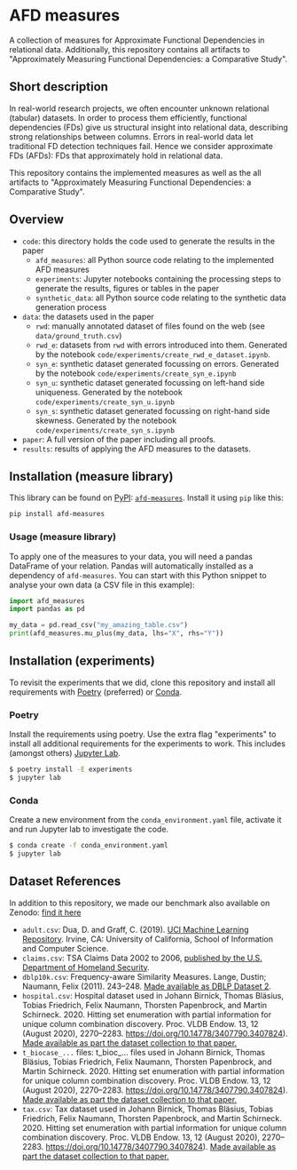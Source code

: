 # AFD measures

A collection of measures for Approximate Functional Dependencies in relational data. Additionally, this repository contains all artifacts to "Approximately Measuring Functional Dependencies: a Comparative Study".

## Short description

In real-world research projects, we often encounter unknown relational (tabular)
datasets. In order to process them efficiently, functional dependencies (FDs) give us structural
insight into relational data, describing strong relationships between columns. Errors in real-world
data let traditional FD detection techniques fail. Hence we consider approximate FDs (AFDs): FDs
that approximately hold in relational data. 

This repository contains the implemented measures as well as the all artifacts to "Approximately Measuring Functional Dependencies: a Comparative Study".

## Overview

* `code`: this directory holds the code used to generate the results in the paper
	* `afd_measures`: all Python source code relating to the implemented AFD measures
	* `experiments`: Jupyter notebooks containing the processing steps to generate the results, figures or tables in the paper
	* `synthetic_data`: all Python source code relating to the synthetic data generation process
* `data`: the datasets used in the paper
	* `rwd`: manually annotated dataset of files found on the web (see `data/ground_truth.csv`)
	* `rwd_e`: datasets from `rwd` with errors introduced into them. Generated by the notebook `code/experiments/create_rwd_e_dataset.ipynb`.
	* `syn_e`: synthetic dataset generated focussing on errors. Generated by the notebook `code/experiments/create_syn_e.ipynb`
	* `syn_u`: synthetic dataset generated focussing on left-hand side uniqueness. Generated by the notebook `code/experiments/create_syn_u.ipynb`
	* `syn_s`: synthetic dataset generated focussing on right-hand side skewness. Generated by the notebook `code/experiments/create_syn_s.ipynb`
* `paper`: A full version of the paper including all proofs.
* `results`: results of applying the AFD measures to the datasets.

## Installation (measure library)

This library can be found on [PyPI](https://pypi.org): [`afd-measures`](https://pypi.org/project/afd-measures). Install it using `pip` like this:

```sh
pip install afd-measures
```

### Usage (measure library)

To apply one of the measures to your data, you will need a pandas DataFrame of your relation. Pandas will automatically installed as a dependency of `afd-measures`.
You can start with this Python snippet to analyse your own data (a CSV file in this example):
```python
import afd_measures
import pandas as pd

my_data = pd.read_csv("my_amazing_table.csv")
print(afd_measures.mu_plus(my_data, lhs="X", rhs="Y"))
```

## Installation (experiments)

To revisit the experiments that we did, clone this repository and install all requirements with [Poetry](https://python-poetry.org) (preferred) or [Conda](https://conda.io).

### Poetry

Install the requirements using poetry. Use the extra flag "experiments" to install all additional requirements for the experiments to work. This includes (amongst others) [Jupyter Lab](https://jupyter.org/).
```sh
$ poetry install -E experiments
$ jupyter lab
```

### Conda

Create a new environment from the `conda_environment.yaml` file, activate it and run Jupyter lab to investigate the code.

```sh
$ conda create -f conda_environment.yaml
$ jupyter lab
```

## Dataset References

In addition to this repository, we made our benchmark also available on Zenodo: [find it here](https://www.zenodo.org/record/8098909)

* `adult.csv`: Dua, D. and Graff, C. (2019). [UCI Machine Learning Repository](http://archive.ics.uci.edu/ml). Irvine, CA: University of California, School of Information and Computer Science. 
* `claims.csv`: TSA Claims Data 2002 to 2006, [published by the U.S. Department of Homeland Security](https://www.dhs.gov/tsa-claims-data).
* `dblp10k.csv`: Frequency-aware Similarity Measures. Lange, Dustin; Naumann, Felix (2011). 243–248. [Made available as DBLP Dataset 2](https://hpi.de/naumann/projects/repeatability/datasets/dblp-dataset.html).
* `hospital.csv`: Hospital dataset used in Johann Birnick, Thomas Bläsius, Tobias Friedrich, Felix Naumann, Thorsten Papenbrock, and Martin Schirneck. 2020. Hitting set enumeration with partial information for unique column combination discovery. Proc. VLDB Endow. 13, 12 (August 2020), 2270–2283. https://doi.org/10.14778/3407790.3407824). [Made available as part the dataset collection to that paper.](https://owncloud.hpi.de/s/j6Z0yvXC0qhtGCk/download)
* `t_biocase_...` files: t\_bioc\_... files used in Johann Birnick, Thomas Bläsius, Tobias Friedrich, Felix Naumann, Thorsten Papenbrock, and Martin Schirneck. 2020. Hitting set enumeration with partial information for unique column combination discovery. Proc. VLDB Endow. 13, 12 (August 2020), 2270–2283. https://doi.org/10.14778/3407790.3407824). [Made available as part the dataset collection to that paper.](https://owncloud.hpi.de/s/j6Z0yvXC0qhtGCk/download)
* `tax.csv`: Tax dataset used in Johann Birnick, Thomas Bläsius, Tobias Friedrich, Felix Naumann, Thorsten Papenbrock, and Martin Schirneck. 2020. Hitting set enumeration with partial information for unique column combination discovery. Proc. VLDB Endow. 13, 12 (August 2020), 2270–2283. https://doi.org/10.14778/3407790.3407824). [Made available as part the dataset collection to that paper.](https://owncloud.hpi.de/s/j6Z0yvXC0qhtGCk/download)
